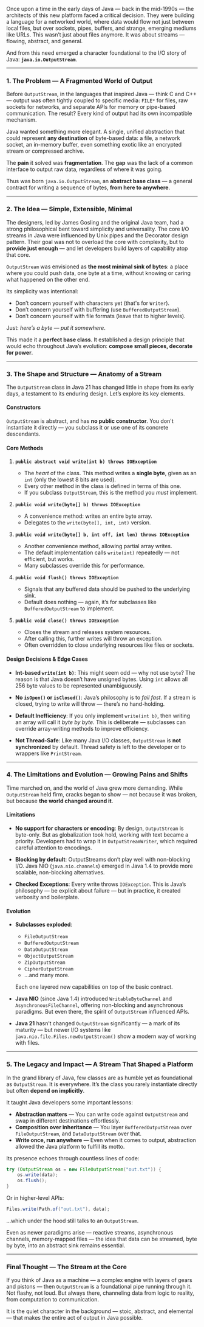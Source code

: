 Once upon a time in the early days of Java — back in the mid-1990s — the architects of this new platform faced a critical decision. They were building a language for a networked world, where data would flow not just between local files, but over sockets, pipes, buffers, and strange, emerging mediums like URLs. This wasn’t just about files anymore. It was about streams — flowing, abstract, and general.

And from this need emerged a character foundational to the I/O story of Java: **`java.io.OutputStream`**.

---

### **1. The Problem — A Fragmented World of Output**

Before `OutputStream`, in the languages that inspired Java — think C and C++ — output was often tightly coupled to specific media: `FILE*` for files, raw sockets for networks, and separate APIs for memory or pipe-based communication. The result? Every kind of output had its own incompatible mechanism.

Java wanted something more elegant. A single, unified abstraction that could represent **any destination** of byte-based data: a file, a network socket, an in-memory buffer, even something exotic like an encrypted stream or compressed archive.

The **pain** it solved was **fragmentation**. The **gap** was the lack of a common interface to output raw data, regardless of where it was going.

Thus was born `java.io.OutputStream`, an **abstract base class** — a general contract for writing a sequence of bytes, **from here to anywhere**.

---

### **2. The Idea — Simple, Extensible, Minimal**

The designers, led by James Gosling and the original Java team, had a strong philosophical bent toward simplicity and universality. The core I/O streams in Java were influenced by Unix pipes and the Decorator design pattern. Their goal was not to overload the core with complexity, but to **provide just enough** — and let developers build layers of capability atop that core.

`OutputStream` was envisioned as **the most minimal sink of bytes**: a place where you could push data, one byte at a time, without knowing or caring what happened on the other end.

Its simplicity was intentional:

- Don’t concern yourself with characters yet (that's for `Writer`).
- Don’t concern yourself with buffering (use `BufferedOutputStream`).
- Don’t concern yourself with file formats (leave that to higher levels).

Just: *here’s a byte — put it somewhere*.

This made it a **perfect base class**. It established a design principle that would echo throughout Java’s evolution: **compose small pieces, decorate for power**.

---

### **3. The Shape and Structure — Anatomy of a Stream**

The `OutputStream` class in Java 21 has changed little in shape from its early days, a testament to its enduring design. Let’s explore its key elements.

#### **Constructors**
`OutputStream` is abstract, and has **no public constructor**. You don't instantiate it directly — you subclass it or use one of its concrete descendants.

#### **Core Methods**

1. **`public abstract void write(int b) throws IOException`**
    - The *heart* of the class. This method writes a **single byte**, given as an `int` (only the lowest 8 bits are used).
    - Every other method in the class is defined in terms of this one.
    - If you subclass `OutputStream`, this is the method you *must* implement.

2. **`public void write(byte[] b) throws IOException`**
    - A convenience method: writes an entire byte array.
    - Delegates to the `write(byte[], int, int)` version.

3. **`public void write(byte[] b, int off, int len) throws IOException`**
    - Another convenience method, allowing partial array writes.
    - The default implementation calls `write(int)` repeatedly — not efficient, but works.
    - Many subclasses override this for performance.

4. **`public void flush() throws IOException`**
    - Signals that any buffered data should be pushed to the underlying sink.
    - Default does nothing — again, it’s for subclasses like `BufferedOutputStream` to implement.

5. **`public void close() throws IOException`**
    - Closes the stream and releases system resources.
    - After calling this, further writes will throw an exception.
    - Often overridden to close underlying resources like files or sockets.

#### **Design Decisions & Edge Cases**

- **Int-based `write(int b)`**: This might seem odd — why not use `byte`? The reason is that Java doesn’t have unsigned bytes. Using `int` allows all 256 byte values to be represented unambiguously.

- **No `isOpen()` or `isClosed()`**: Java’s philosophy is to *fail fast*. If a stream is closed, trying to write will throw — there’s no hand-holding.

- **Default Inefficiency**: If you only implement `write(int b)`, then writing an array will call it *byte by byte*. This is deliberate — subclasses can override array-writing methods to improve efficiency.

- **Not Thread-Safe**: Like many Java I/O classes, `OutputStream` is **not synchronized** by default. Thread safety is left to the developer or to wrappers like `PrintStream`.

---

### **4. The Limitations and Evolution — Growing Pains and Shifts**

Time marched on, and the world of Java grew more demanding. While `OutputStream` held firm, cracks began to show — not because it was broken, but because **the world changed around it**.

#### **Limitations**

- **No support for characters or encoding**: By design, `OutputStream` is byte-only. But as globalization took hold, working with text became a priority. Developers had to wrap it in `OutputStreamWriter`, which required careful attention to encodings.

- **Blocking by default**: OutputStreams don’t play well with non-blocking I/O. Java NIO (`java.nio.channels`) emerged in Java 1.4 to provide more scalable, non-blocking alternatives.

- **Checked Exceptions**: Every write throws `IOException`. This is Java’s philosophy — be explicit about failure — but in practice, it created verbosity and boilerplate.

#### **Evolution**

- **Subclasses exploded**:
    - `FileOutputStream`
    - `BufferedOutputStream`
    - `DataOutputStream`
    - `ObjectOutputStream`
    - `ZipOutputStream`
    - `CipherOutputStream`
    - …and many more.

  Each one layered new capabilities on top of the basic contract.

- **Java NIO** (since Java 1.4) introduced `WritableByteChannel` and `AsynchronousFileChannel`, offering non-blocking and asynchronous paradigms. But even there, the spirit of `OutputStream` influenced APIs.

- **Java 21** hasn’t changed `OutputStream` significantly — a mark of its maturity — but newer I/O systems like `java.nio.file.Files.newOutputStream()` show a modern way of working with files.

---

### **5. The Legacy and Impact — A Stream That Shaped a Platform**

In the grand library of Java, few classes are as humble yet as foundational as `OutputStream`. It is everywhere. It’s the class you rarely instantiate directly but often **depend on implicitly**.

It taught Java developers some important lessons:

- **Abstraction matters** — You can write code against `OutputStream` and swap in different destinations effortlessly.
- **Composition over inheritance** — You layer `BufferedOutputStream` over `FileOutputStream`, and `DataOutputStream` over that.
- **Write once, run anywhere** — Even when it comes to output, abstraction allowed the Java platform to fulfill its motto.

Its presence echoes through countless lines of code:

```java
try (OutputStream os = new FileOutputStream("out.txt")) {
    os.write(data);
    os.flush();
}
```

Or in higher-level APIs:

```java
Files.write(Path.of("out.txt"), data);
```

…which under the hood still talks to an `OutputStream`.

Even as newer paradigms arise — reactive streams, asynchronous channels, memory-mapped files — the idea that data can be streamed, byte by byte, into an abstract sink remains essential.

---

### **Final Thought — The Stream at the Core**

If you think of Java as a machine — a complex engine with layers of gears and pistons — then `OutputStream` is a foundational pipe running through it. Not flashy, not loud. But always there, channeling data from logic to reality, from computation to communication.

It is the quiet character in the background — stoic, abstract, and elemental — that makes the entire act of output in Java possible.

